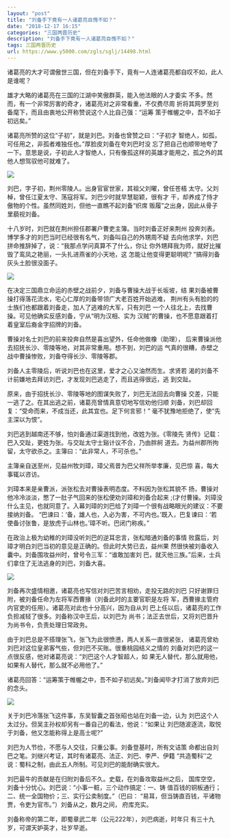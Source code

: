 ```yaml
---
layout: "post"
title: "刘备手下竟有一人诸葛亮自愧不如？"
date: "2018-12-17 16:15"
categories: "三国两晋历史"
description: "刘备手下竟有一人诸葛亮自愧不如？"
tags: 三国两晋历史
url: https://www.y5000.com/zgls/sglj/14498.html
---
```






诸葛亮的大才可谓傲世三国，但在刘备手下，竟有一人连诸葛亮都自叹不如，此人是谁呢？

雄才大略的诸葛亮在三国的江湖中笑傲群英，能入他法眼的人才委实 不多。然而，有一个非常厉害的奇才，诸葛亮对之非常看重，不仅费尽周
折将其网罗至刘备麾下，而且由衷地公开称赞说这个人比自己强：“运筹 策于帷幄之中，吾不如子初远矣。”

诸葛亮所赞的这位“子初”，就是刘巴。刘备也曾赞之曰：“子初才 智绝人，如孤，可任用之，非孤者难独任也。”厚脸皮刘备在夸刘巴时没
忘了把自己也顺带地夸了一下。意思是说，子初此人才智绝人，只有像孤这样的英雄才能用之，孤之外的其他人想驾驭他可就难了。

![](https://img.y5000.com/uploads/allimg/170222/1119223L1-0.jpg)

刘巴，字子初，荆州零陵人。出身官宦世家，其祖父刘曜，曾任苍梧 太守。父刘棹，曾任江夏太守、荡寇将军。刘巴少时就早慧聪颖，很有才
干，却养成了恃才傲物的个性。虽然同姓刘，但他一直瞧不起刘备“织席 贩履”之出身，因此从骨子里藐视刘备。

十八岁时，刘巴就在荆州担任郡署户曹吏主簿。当时刘备正好来荆州 投奔刘表。博学多才的刘巴当时已经很有名气，刘备叫自己的外甥周不疑
去向他求学，刘巴拼命推辞掉了，说：“我那点学问真算不了什么，你让 你外甥拜我为师，就好比摧毁了鸾凤之艳丽，一头扎进燕雀的小天地，这 怎能让他变得更聪明呢?
”搞得刘备灰头土脸很没面子。

![](https://img.y5000.com/uploads/allimg/170222/1119222093-1.jpg)

在决定三国鼎立命运的赤壁之战前夕，刘备与曹操大战于长坂坡，结 果刘备被曹操打得落花流水，宅心仁厚的刘备带领广大老百姓开始逃难，
荆州有头有脸的的士族们也都跟着刘备走，加人了逃难的大军，只有刘巴 一个人往北上，去找曹操。可见他确实反感刘备，宁从“明为汉相、实为
汉贼”的曹操，也不愿意跟着打着皇室后裔金字招牌的刘备。

曹操对名士刘巴的前来投奔自然是喜出望外，任命他做橡（助理）， 后来曹操派他去招抚长沙、零陵等地，对其非常重用。想不到，刘巴的运
气真的很糟，赤壁之战中曹操惨败，刘备夺得长沙、零陵等郡。

刘备人主零陵后，听说刘巴也在这里，爱才之心又油然而生。求贤若 渴的刘备不计前嫌地去拜访刘巴，才发现刘巴逃走了，而且逃得很远，逃 到交趾。

原来，由于招抚长沙、零陵等地的图谋失败了，刘巴无法回去向曹操 交差，只能一逃了之。在其出逃之前，诸葛亮曾情真意切地写信劝他归顺
刘备，刘巴却回复：“受命而来，不成当还，此其宜也。足下何言邪！” 毫不犹豫地拒绝了，使“先主深以为恨”。

刘巴逃到越南还不够，怕刘备通过渠道找到他，改姓为张。《零陵先 贤传》记载：巴入交趾，更姓为张。与交趾太守士谿计议不合，乃由胖舸
道去。为益州郡所拘留，太守欲杀之。主簿曰：“此非常人，不可杀也。”

主簿亲自送至州，见益州牧刘璋，璋父焉昔为巴父祥所举孝廉，见巴惊 喜，每大事辄以咨访。

刘璋本来是亲曹派，派张松去对曹操表明态度。不料因为张松其貌不 扬，曹操对他冷冷淡淡，憋了一肚子气回来的张松便劝刘璋和刘备合起来
;(才付曹操。刘璋没什么主见，也就同意了。入幕刘璋的刘巴给了刘璋一个很有战略眼光的建议：不要接纳刘备。
“巴谏曰：‘备，雄人也，入必为害，不可内也。’既入，巴复谏曰：‘若 使备讨张鲁，是放虎于山林也。’璋不听。巴闭门称疾。”

在政治上极为幼稚的刘璋没听刘巴的逆耳忠言，张松暗通刘备的事情 败露后，刘璋才明白刘巴当初的意见是正确的。但此时大势已去，益州果
然很快被刘备收入囊中。刘备围攻益州时，曾号令三军：“谁敢加害刘 巴，就灭他三族。”后来，士兵们拿住了无法逃身的刘巴，刘备大喜。

![](https://img.y5000.com/uploads/allimg/170222/1119222493-2.jpg)

刘备再次盛情相邀，诸葛亮也写信对刘巴苦言相劝，走投无路的刘巴 只好谢罪归附，被刘备任命为左将军西曹掾（刘备此时的主要官职是左将
军，西曹掾主管府内官吏的任用）。诸葛亮对此也十分高兴，因为自从刘 巴上任以后，诸葛亮的工作负担减轻了很多。刘备称汉中王后，以刘巴为
尚书；法正去世后，又将刘巴晋升为尚书令，负责处理日常政务。

由于刘巴总是不搭理张飞，张飞为此很愤懑，两人关系一直很紧张， 诸葛亮曾劝刘巴对这位皇弟客气些，但刘巴不买账。很重桃园结义之情的
刘备对刘巴的这一点很反感，他对诸葛亮说：“刘巴这个人才智超人，如 果无人替代，那么就用他，如果有人替代，那么就不必用他了。”

诸葛亮回答：“运筹策于帷幄之中，吾不如子初远矣。”刘备闻毕才打消了放弃刘巴的念头。

![](https://img.y5000.com/uploads/allimg/170222/1119226210-3.jpg)

关于刘巴冷落张飞这件事，东吴智囊之首张昭也站在刘备一边，认为 刘巴这个人太过分。但吴主孙权却另有一番自己的看法，他说：“如果让
刘巴随波逐流，取悦于刘备，他又怎能称得上是高士呢?”

刘巴为人节俭，不愿与人交往，只重公事。刘备登基时，所有文诘策 命都出自刘巴之笔。刘继兴考证，其时有诸葛亮、法正、刘巴、李严、伊籍
“共造蜀科’’之说：蜀科之制，由此五人所制。可见刘巴的能耐确实很大。

刘巴最牛的贡献是在归附刘备后不久。史载，在刘备攻取益州之后， 国库空空，刘备十分忧心。刘巴说：“小事一粧，三个动作搞定：一、铸
值百钱的铜板通行；二、统一全国物价；三、实行公卖制度。”（巴曰： “易耳，但当铸直百钱，平诸物贾，令吏为官市。”）刘备从之，数月之间， 府库充实。

刘备称帝的第二年，即蜀章武二年（公元222年），刘巴病逝，时年只 有三十九岁，可谓天妒英才，壮岁早逝。
